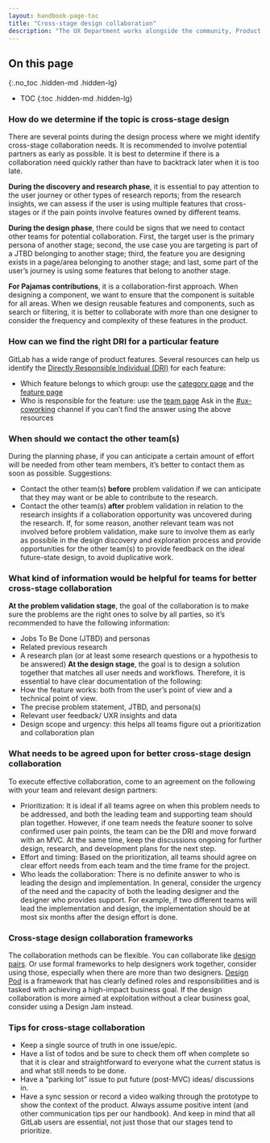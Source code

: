 ```yaml
---
layout: handbook-page-toc
title: "Cross-stage design collaboration"
description: "The UX Department works alongside the community, Product Management, Development, Quality, and Brand teams to design the GitLab product. Our users' workflows often cross multiple areas of the GitLab product. In these instances, it's best for our teams to work collaboratively across stages."
---
```


## On this page
{:.no_toc .hidden-md .hidden-lg}

- TOC
{:toc .hidden-md .hidden-lg}

### How do we determine if the topic is cross-stage design

There are several points during the design process where we might identify cross-stage collaboration needs. It is recommended to involve potential partners as early as possible. It is best to determine if there is a collaboration need quickly rather than have to backtrack later when it is too late. 

**During the discovery and research phase**, it is essential to pay attention to the user journey or other types of research reports; from the research insights, we can assess if the user is using multiple features that cross-stages or if the pain points involve features owned by different teams.

**During the design phase**, there could be signs that we need to contact other teams for potential collaboration. First, the target user is the primary persona of another stage; second, the use case you are targeting is part of a JTBD belonging to another stage; third, the feature you are designing exists in a page/area belonging to another stage; and last, some part of the user’s journey is using some features that belong to another stage.

**For Pajamas contributions**, it is a collaboration-first approach. When designing a component, we want to ensure that the component is suitable for all areas. When we design reusable features and components, such as search or filtering, it is better to collaborate with more than one designer to consider the frequency and complexity of these features in the product. 

### How can we find the right DRI for a particular feature

GitLab has a wide range of product features. Several resources can help us identify the [Directly Responsible Individual (DRI)](https://about.gitlab.com/handbook/people-group/directly-responsible-individuals/) for each feature:

- Which feature belongs to which group: use the [category page](https://about.gitlab.com/handbook/product/categories/) and the [feature page](https://about.gitlab.com/handbook/product/categories/features/)
- Who is responsible for the feature: use the [team page](https://about.gitlab.com/handbook/product/categories/#dev-section)
Ask in the [#ux-coworking](https://gitlab.slack.com/archives/CLW71KM96) channel if you can’t find the answer using the above resources

### When should we contact the other team(s)

During the planning phase, if you can anticipate a certain amount of effort will be needed from other team members, it’s better to contact them as soon as possible. Suggestions:
- Contact the other team(s) **before** problem validation if we can anticipate that they may want or be able to contribute to the research.
- Contact the other team(s) **after** problem validation in relation to the research insights if a collaboration opportunity was uncovered during the research.
If, for some reason, another relevant team was not involved before problem validation, make sure to involve them as early as possible in the design discovery and exploration process and provide opportunities for the other team(s) to provide feedback on the ideal future-state design, to avoid duplicative work.

### What kind of information would be helpful for teams for better cross-stage collaboration

**At the problem validation stage**, the goal of the collaboration is to make sure the problems are the right ones to solve by all parties, so it’s recommended to have the following information:
- Jobs To Be Done (JTBD) and personas
- Related previous research
- A research plan (or at least some research questions or a hypothesis to be answered)
**At the design stage**, the goal is to design a solution together that matches all user needs and workflows. Therefore, it is essential to have clear documentation of the following:
- How the feature works: both from the user’s point of view and a technical point of view.   
- The precise problem statement, JTBD, and persona(s)
- Relevant user feedback/ UXR insights and data
- Design scope and urgency: this helps all teams figure out a prioritization and collaboration plan

### What needs to be agreed upon for better cross-stage design collaboration

To execute effective collaboration, come to an agreement on the following with your team and relevant design partners:
- Prioritization: It is ideal if all teams agree on when this problem needs to be addressed, and both the leading team and supporting team should plan together. However, if one team needs the feature sooner to solve confirmed user pain points, the team can be the DRI and move forward with an MVC. At the same time, keep the discussions ongoing for further design, research, and development plans for the next step.
- Effort and timing: Based on the prioritization, all teams should agree on clear effort needs from each team and the time frame for the project.
- Who leads the collaboration: There is no definite answer to who is leading the design and implementation. In general, consider the urgency of the need and the capacity of both the leading designer and the designer who provides support. For example, if two different teams will lead the implementation and design, the implementation should be at most six months after the design effort is done.

### Cross-stage design collaboration frameworks

The collaboration methods can be flexible. You can collaborate like [design pairs](how-we-work/#https://about.gitlab.com/handbook/product/ux/pair-designing). Or use formal frameworks to help designers work together, consider using those, especially when there are more than two designers. [Design Pod](/handbook/teamops/everyone-contributes/directly-responsible-individual-dri/design-pod) is a framework that has clearly defined roles and responsibilities and is tasked with achieving a high-impact business goal. If the design collaboration is more aimed at exploitation without a clear business goal, consider using a Design Jam instead.

### Tips for cross-stage collaboration

- Keep a single source of truth in one issue/epic.
- Have a list of todos and be sure to check them off when complete so that it is clear and straightforward to everyone what the current status is and what still needs to be done.
- Have a “parking lot” issue to put future (post-MVC) ideas/ discussions in.
- Have a sync session or record a video walking through the prototype to show the context of the product.
Always assume positive intent (and other communication tips per our handbook). And keep in mind that all GitLab users are essential, not just those that our stages tend to prioritize.
